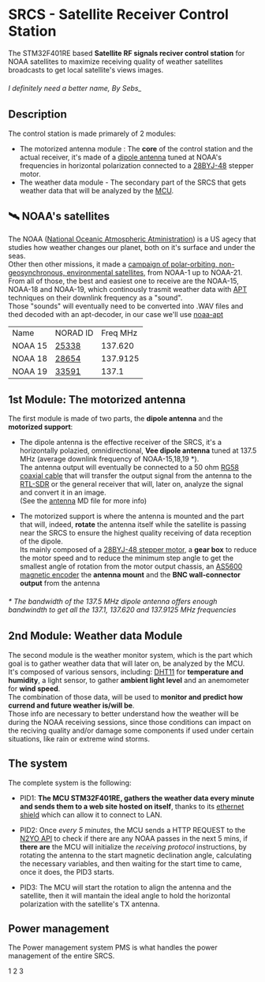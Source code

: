 # SRCS - Satellite Receiver Control Station

The STM32F401RE based **Satellite RF signals reciver control station** for NOAA satellites to maximize receiving quality of weather satellites broadcasts to get local satellite's views images.
<h6>I definitely need a better name, By Sebs_</h6>

## Description
The control station is made primarely of 2 modules:
- The motorized antenna module : The **core** of the control station and the actual receiver, it's made of a [dipole antenna](https://en.wikipedia.org/wiki/Dipole_antenna) tuned at NOAA's frequencies in horizontal polarization connected to a [28BYJ-48](https://www.mouser.com/datasheet/2/758/stepd-01-data-sheet-1143075.pdf?srsltid=AfmBOor0JeeT5X12a_oRtEgDTfQxDhepoXjEc7EOESq1vM4Kv5rxR0na) stepper motor.
- The weather data module - The secondary part of the SRCS that gets weather data that will be analyzed by the [MCU](https://en.wikipedia.org/wiki/Microcontroller).

## 🛰️ NOAA's satellites

The NOAA ([National Oceanic Atmospheric Atministration](https://www.noaa.gov/)) is a US  agecy that studies how weather changes our planet, both on it's surface and under the seas. <br>
Other then other missions, it made a [campaign of polar-orbiting, non-geosynchronous, environmental satellites](https://www.n2yo.com/satellites/?c=4), from NOAA-1 up to NOAA-21. <br>
From all of those, the best and easiest one to receive are the NOAA-15, NOAA-18 and NOAA-19, which continously trasmit weather data with [APT](https://en.wikipedia.org/wiki/Automatic_picture_transmission) techniques on their downlink frequency as a "sound". <br>
Those "sounds" will eventually need to be converted into .WAV files and thed decoded with an apt-decoder, in our case we'll use [noaa-apt](https://noaa-apt.mbernardi.com.ar/)

<table>
<tr><td>Name</td><td>NORAD ID</td><td>Freq MHz</td></tr>
<tr><td>NOAA 15</td><td><a href="https://www.n2yo.com/satellite/?s=25338">25338</a></td><td>137.620</td></td></tr>
<tr><td>NOAA 18</td><td><a href="https://www.n2yo.com/satellite/?s=28654">28654</a></td><td>137.9125</td></tr>
<tr><td>NOAA 19</td><td><a href="https://www.n2yo.com/satellite/?s=33591">33591</a></td><td>137.1</td></tr>
</table>

## 1st Module: The motorized antenna

The first module is made of two parts, the **dipole antenna** and the **motorized support**:
- The dipole antenna is the effective receiver of the SRCS, it's a horizontally polazied, omnidirectional, **Vee dipole antenna** tuned at 137.5 MHz (average downlink     frequency of NOAA-15,18,19 *). <br>
  The antenna output will eventually be connected to a 50 ohm [RG58 coaxial cable](https://www.farnell.com/datasheets/2095749.pdf) that will transfer the output signal from the antenna to the [RTL-SDR](https://en.wikipedia.org/wiki/Software-defined_radio) or the general receiver that will, later on, analyze the signal and convert it in an image. <br>
  (See the [antenna](https://github.com/SebsIII/SRCS/blob/main/datasheets/antenna-info.md) MD file for more info)
  
- The motorized support is where the antenna is mounted and the part that will, indeed, **rotate** the antenna itself while the satellite is passing near the SRCS 
  to ensure the highest quality receiving of data reception of the dipole. <br>
  Its mainly composed of a [28BYJ-48 stepper motor](https://www.mouser.com/datasheet/2/758/stepd-01-data-sheet-1143075.pdf?srsltid=AfmBOor0JeeT5X12a_oRtEgDTfQxDhepoXjEc7EOESq1vM4Kv5rxR0na), a **gear box** to reduce the motor speed and to reduce the minimum step angle to get the smallest angle of 
  rotation from the motor output chassis, an [AS5600 magnetic encoder](https://files.seeedstudio.com/wiki/Grove-12-bit-Magnetic-Rotary-Position-Sensor-AS5600/res/Magnetic%20Rotary%20Position%20Sensor%20AS5600%20Datasheet.pdf) the **antenna mount** and the **BNC wall-connector output** from the antenna
  
<h6>* The bandwidth of the 137.5 MHz dipole antenna offers enough bandwindth to get all the 137.1, 137.620 and 137.9125 MHz frequencies </h6>

## 2nd Module: Weather data Module

The second module is the weather monitor system, which is the part which goal is to gather weather data that will later on, be analyzed by the MCU. <br>
It's composed of various sensors, including: [DHT11]() for **temperature and humidity**, a light sensor, to gather **ambient light level** and an anemometer for **wind speed**. <br>
The combination of those data, will be used to **monitor and predict how currend and future weather is/will be**. <br>
Those info are necessary to better understand how the weather will be during the NOAA receiving sessions, since those conditions can impact on the reciving quality and/or damage some components if used under certain situations, like rain or extreme wind storms.

## The system

The complete system is the following: <br>

- PID1: **The MCU STM32F401RE, gathers the weather data every minute and sends them to a web site hosted on itself**, thanks to its [ethernet shield](https://www.google.com/url?sa=t&source=web&rct=j&opi=89978449&url=https://www.mouser.com/catalog/specsheets/a000056_datasheet.pdf%3Fsrsltid%3DAfmBOopf6pBYnQKdG1FfPxTF9w15WcyJ-tHJuvzqldRgIKXWHoZ6PHKB&ved=2ahUKEwjLlqidyImMAxWehf0HHQiAEAcQFnoECCYQAQ&usg=AOvVaw3l6hrLwbIgpWo4JkOq2vAo) which can allow it to connect to LAN. <br>

- PID2: Once *every 5 minutes*, the MCU sends a HTTP REQUEST to the [N2YO API](https://www.n2yo.com/api/) to check if there are any NOAA passes in the next 5 mins, if **there are** the MCU will initialize the *receiving protocol* instructions, by rotating the antenna to the start magnetic declination angle, calculating the necessary variables, and then waiting for the start time to came, once it does, the PID3 starts.

- PID3: The MCU will start the rotation to align the antenna and the satellite, then it will mantain the ideal angle to hold the horizontal polarization with the satellite's TX antenna.

## Power management 

The Power management system PMS is what handles the power management of the entire SRCS.

<tr>
<td> 1 </td>
<td> 2 </td>
<td> 3 </td>

</tr> 


